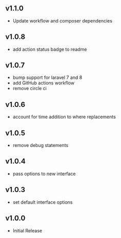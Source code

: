 ## v1.1.0

- Update workflow and composer dependencies

## v1.0.8

- add action status badge to readme

## v1.0.7

- bump support for laravel 7 and 8
- add GitHub actions workflow
- remove circle ci

## v1.0.6

- account for time addition to where replacements

## v1.0.5

- remove debug statements

## v1.0.4

- pass options to new interface

## v1.0.3

- set default interface options

## v1.0.0

- Initial Release
